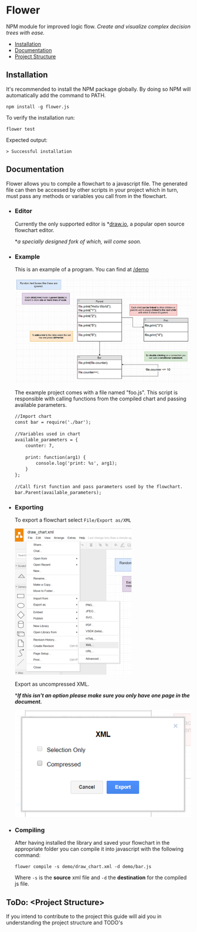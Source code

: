 # Flower
NPM module for improved logic flow. _Create and visualize complex decision trees with ease._

* [Installation](#installation)
* [Documentation](#documentation)
* [Project Structure]()


## Installation
It's recommended to install the NPM package globally. By doing so NPM will automatically add the command to PATH.
```
npm install -g flower.js
```

To verify the installation run:
```
flower test
```
Expected output:
```
> Successful installation
```

## Documentation
Flower allows you to compile a flowchart to a javascript file.
The generated file can then be accessed by other scripts in your project which in turn, must pass any methods or variables you call from in the flowchart.

* ### Editor
    Currently the only supported editor is *[draw.io](https://www.draw.io/), a popular open source flowchart editor.
    
    *_a specially designed fork of which, will come soon._

* ### Example  

    This is an example of a program. You can find at [/demo](https://github.com/PadLex/flower/tree/master/demo)
    
    ![example](images/example_small.PNG)
    
    The example project comes with a file named "foo.js". This script is responsible with calling functions from the compiled chart and
     passing available parameters.
     
     ```
     //Import chart
     const bar = require('./bar');
     
     //Variables used in chart
     available_parameters = {
         counter: 7,
     
         print: function(arg1) {
             console.log('print: %s', arg1);
         }
     };
     
     //Call first function and pass parameters used by the flowchart.
     bar.Parent(available_parameters);
     ```
     
     

* ### Exporting
    To export a flowchart select `File/Export as/XML`
    
    ![example](images/selectXML_small.PNG)
    
    Export as uncompressed XML.
    
    ***_If this isn't an option please make sure you only have one page in the document._**
    
    ![example](images/uncompressed.PNG)
    
    
* ### Compiling 
    After having installed the library and saved your flowchart in the appropriate folder you can compile it into
     javascript with the following command:
     
     ```
     flower compile -s demo/draw_chart.xml -d demo/bar.js
     ```
     
     Where `-s` is the **source** xml file and `-d` the **destination** for the compiled js file.
    
## ToDo: \<Project Structure\>

If you intend to contribute to the project this guide will aid you in understanding the project structure and TODO's
